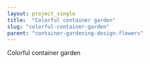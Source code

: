 ```yaml
---
layout: project_single
title:  "Colorful container garden"
slug: "colorful-container-garden"
parent: "container-gardening-design-flowers"
---
```

Colorful container garden